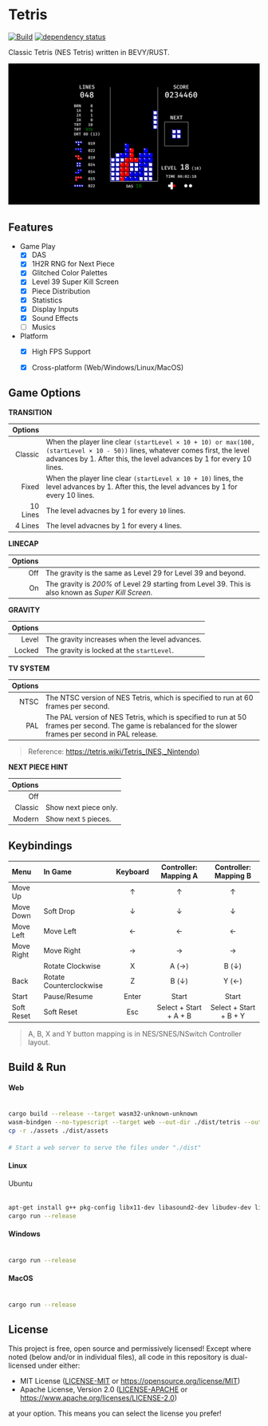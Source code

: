# Tetris

[![Build](https://github.com/Ramirisu/tetris/actions/workflows/build.yml/badge.svg)](https://github.com/Ramirisu/tetris/actions/workflows/build.yml)
[![dependency status](https://deps.rs/repo/github/Ramirisu/tetris/status.svg)](https://deps.rs/repo/github/Ramirisu/tetris)

Classic Tetris (NES Tetris) written in BEVY/RUST.

![gameplay](https://github.com/Ramirisu/tetris/blob/main/docs/gameplay.png)

## Features

- Game Play
  - [x] DAS
  - [x] 1H2R RNG for Next Piece
  - [X] Glitched Color Palettes
  - [x] Level 39 Super Kill Screen
  - [x] Piece Distribution
  - [x] Statistics
  - [x] Display Inputs
  - [x] Sound Effects
  - [ ] Musics

- Platform
  - [x] High FPS Support
  - [x] Cross-platform (Web/Windows/Linux/MacOS)


## Game Options

**TRANSITION**

|  Options |                                                                                                                                                                                                       |
| -------: | :---------------------------------------------------------------------------------------------------------------------------------------------------------------------------------------------------- |
|  Classic | When the player line clear `(startLevel × 10 + 10) or max(100, (startLevel × 10 - 50))` lines, whatever comes first, the level advances by 1. After this, the level advances by 1 for every 10 lines. |
|    Fixed | When the player line clear `(startLevel x 10 + 10)` lines, the level advances by 1. After this, the level advances by 1 for every 10 lines.                                                           |
| 10 Lines | The level advacnes by 1 for every `10` lines.                                                                                                                                                         |
|  4 Lines | The level advacnes by 1 for every `4` lines.                                                                                                                                                          |

**LINECAP**

| Options |                                                                                                      |
| ------: | :--------------------------------------------------------------------------------------------------- |
|     Off | The gravity is the same as Level 29 for Level 39 and beyond.                                         |
|      On | The gravity is *200%* of Level 29 starting from Level 39. This is also known as *Super Kill Screen*. |

**GRAVITY**

| Options |                                                |
| ------: | :--------------------------------------------- |
|   Level | The gravity increases when the level advances. |
|  Locked | The gravity is locked at the `startLevel`.     |

**TV SYSTEM**

| Options |                                                                                                                                                           |
| ------: | :-------------------------------------------------------------------------------------------------------------------------------------------------------- |
|    NTSC | The NTSC version of NES Tetris, which is specified to run at 60 frames per second.                                                                        |
|     PAL | The PAL version of NES Tetris, which is specified to run at 50 frames per second. The game is rebalanced for the slower frames per second in PAL release. |

> Reference: https://tetris.wiki/Tetris_(NES,_Nintendo)

**NEXT PIECE HINT**

| Options |                       |
| ------: | :-------------------- |
|     Off |                       |
| Classic | Show next piece only. |
|  Modern | Show next `5` pieces. |


## Keybindings

| Menu       | In Game                 | Keyboard | Controller: Mapping A  | Controller: Mapping B  |
| :--------- | :---------------------- | :------: | :--------------------: | :--------------------: |
| Move Up    |                         |    ↑     |           ↑            |           ↑            |
| Move Down  | Soft Drop               |    ↓     |           ↓            |           ↓            |
| Move Left  | Move Left               |    ←     |           ←            |           ←            |
| Move Right | Move Right              |    →     |           →            |           →            |
|            | Rotate Clockwise        |    X     |         A (→)          |         B (↓)          |
| Back       | Rotate Counterclockwise |    Z     |         B (↓)          |         Y (←)          |
| Start      | Pause/Resume            |  Enter   |         Start          |         Start          |
| Soft Reset | Soft Reset              |   Esc    | Select + Start + A + B | Select + Start + B + Y |

> A, B, X and Y button mapping is in NES/SNES/NSwitch Controller layout.

## Build & Run

#### Web

```sh

cargo build --release --target wasm32-unknown-unknown
wasm-bindgen --no-typescript --target web --out-dir ./dist/tetris --out-name "tetris" ./target/wasm32-unknown-unknown/release/tetris.wasm
cp -r ./assets ./dist/assets

# Start a web server to serve the files under "./dist"

```

#### Linux

Ubuntu

```sh

apt-get install g++ pkg-config libx11-dev libasound2-dev libudev-dev libxkbcommon-x11-0
cargo run --release

```

#### Windows

```sh

cargo run --release

```

#### MacOS

```sh

cargo run --release

```

## License

This project is free, open source and permissively licensed! Except where noted (below and/or in individual files), all code in this repository is dual-licensed under either:

- MIT License ([LICENSE-MIT](https://github.com/Ramirisu/tetris/blob/main/LICENSE-MIT) or https://opensource.org/license/MIT)
- Apache License, Version 2.0 ([LICENSE-APACHE](https://github.com/Ramirisu/tetris/blob/main/LICENSE-APACHE) or https://www.apache.org/licenses/LICENSE-2.0)

at your option. This means you can select the license you prefer!

